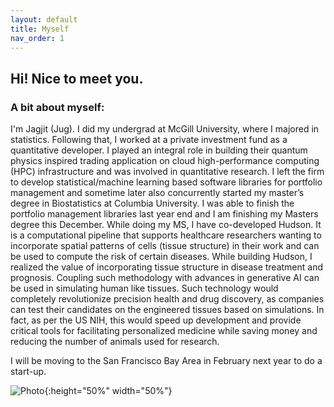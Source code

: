 ```yaml
---
layout: default
title: Myself
nav_order: 1
---
```


## Hi! Nice to meet you.

### A bit about myself:
<p align="justify ">

I'm Jagjit (Jug). I did my undergrad at McGill University, where I majored in statistics. Following that, I worked at a private investment fund as a quantitative developer. I played an integral role in building their quantum physics inspired trading application on cloud high-performance computing (HPC) infrastructure and was involved in quantitative research. I left the firm to develop statistical/machine learning based software libraries for portfolio management and sometime later also concurrently started my master’s degree in Biostatistics at Columbia University. I was able to finish the portfolio management libraries last year end and I am finishing my Masters degree this December. While doing my MS, I have co-developed Hudson. It is a computational pipeline that supports healthcare researchers wanting to incorporate spatial patterns of cells (tissue structure) in their work and can be used to compute the risk of certain diseases. While building Hudson, I realized the value of incorporating tissue structure in disease treatment and prognosis. Coupling such methodology with advances in generative AI can be used in simulating human like tissues. Such technology would completely revolutionize precision health and drug discovery, as companies can test their candidates on the engineered tissues based on simulations. In fact, as per the US NIH, this would speed up development and provide critical tools for facilitating personalized medicine while saving money and reducing the number of animals used for research. 

I will be moving to the San Francisco Bay Area in February next year to do a start-up. 

</p>

 
![Photo](photo.jpg){:height="50%" width="50%"} 
